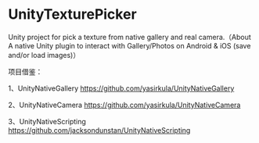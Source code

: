 # UnityTexturePicker
Unity project for pick a texture from native gallery and real camera.（About  A native Unity plugin to interact with Gallery/Photos on Android &amp; iOS (save and/or load images)）


项目借鉴：

1、UnityNativeGallery
https://github.com/yasirkula/UnityNativeGallery

2、UnityNativeCamera
https://github.com/yasirkula/UnityNativeCamera

3、UnityNativeScripting
https://github.com/jacksondunstan/UnityNativeScripting
